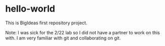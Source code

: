# hello-world
This is BigIdeas first repository project.


Note: I was sick for the 2/22 lab so I did not have a partner to work on this with. I am very familiar with git and collaborating on git.